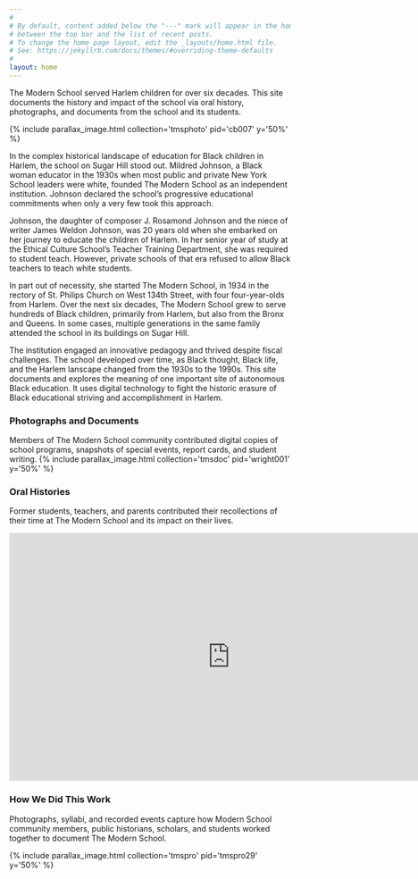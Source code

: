 ```yaml
---
#
# By default, content added below the "---" mark will appear in the home page
# between the top bar and the list of recent posts.
# To change the home page layout, edit the _layouts/home.html file.
# See: https://jekyllrb.com/docs/themes/#overriding-theme-defaults
#
layout: home
---
```

The Modern School served Harlem children for over six decades. This site documents the history and impact of the school via oral history, photographs, and documents from the school and its students.

{% include parallax_image.html collection='tmsphoto' pid='cb007' y='50%' %}

In the complex historical landscape of education for Black children in Harlem, the school on Sugar Hill stood out. Mildred Johnson, a Black woman educator in the 1930s when most public and private New York School leaders were white, founded The Modern School as an independent institution. Johnson declared the school’s progressive educational commitments when only a very few took this approach.

Johnson, the daughter of composer J. Rosamond Johnson and the niece of writer James Weldon Johnson, was 20 years old when she embarked on her journey to educate the children of Harlem. In her senior year of study at the Ethical Culture School’s Teacher Training Department, she was required to student teach. However, private schools of that era refused to allow Black teachers to teach white students.

In part out of necessity, she started The Modern School, in 1934 in the rectory of St. Philips Church on West 134th Street, with four four-year-olds from Harlem. Over the next six decades, The Modern School grew to serve hundreds of Black children, primarily from Harlem, but also from the Bronx and Queens. In some cases, multiple generations in the same family attended the school in its buildings on Sugar Hill.

The institution engaged an innovative pedagogy and thrived despite fiscal challenges. The school developed over time, as Black thought, Black life, and the Harlem lanscape changed from the 1930s to the 1990s. This site documents and explores the meaning of one important site of autonomous Black education. It uses digital technology to fight the historic erasure of Black educational striving and accomplishment in Harlem.

### Photographs and Documents

Members of The Modern School community contributed digital copies of school programs, snapshots of special events, report cards, and student writing.
{% include parallax_image.html collection='tmsdoc' pid='wright001' y='50%' %}

### Oral Histories

Former students, teachers, and parents contributed their recollections of their time at The Modern School and its impact on their lives.

<p><iframe width="790" height="444" src="https://www.youtube.com/embed/e38Zfq8cvnE?start=956" title="YouTube video player" frameborder="0" allow="accelerometer; autoplay; clipboard-write; encrypted-media; gyroscope; picture-in-picture" allowfullscreen></iframe></p>


### How We Did This Work

Photographs, syllabi, and recorded events capture how Modern School community members, public historians, scholars, and students worked together to document The Modern School.

{% include parallax_image.html collection='tmspro' pid='tmspro29' y='50%' %}
